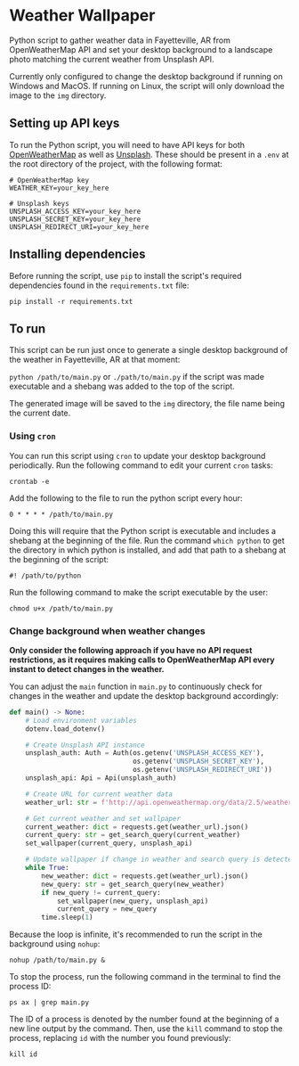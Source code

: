 # Weather Wallpaper

Python script to gather weather data in Fayetteville, AR from OpenWeatherMap API and set your desktop background to a landscape photo matching the current weather from Unsplash API.<br>

Currently only configured to change the desktop background if running on Windows and MacOS. If running on Linux, the script will only download the image to the `img` directory.

## Setting up API keys
To run the Python script, you will need to have API keys for both [OpenWeatherMap](https://openweathermap.org/) as well as [Unsplash](https://unsplash.com/developers). These should be present in a `.env` at the root directory of the project, with the following format:<br>

```
# OpenWeatherMap key
WEATHER_KEY=your_key_here

# Unsplash keys
UNSPLASH_ACCESS_KEY=your_key_here
UNSPLASH_SECRET_KEY=your_key_here
UNSPLASH_REDIRECT_URI=your_key_here
```

## Installing dependencies

Before running the script, use `pip` to install the script's required dependencies found in the `requirements.txt` file:<br>

`pip install -r requirements.txt`<br>

## To run

This script can be run just once to generate a single desktop background of the weather in Fayetteville, AR at that moment:<br>

`python /path/to/main.py` or `./path/to/main.py` if the script was made executable and a shebang was added to the top of the script.<br>

The generated image will be saved to the `img` directory, the file name being the current date.<br>

### Using `cron`<br>

You can run this script using `cron` to update your desktop background periodically. Run the following command to edit your current `cron` tasks:<br>

`crontab -e`<br>

Add the following to the file to run the python script every hour:<br>

`0 * * * * /path/to/main.py`<br>

Doing this will require that the Python script is executable and includes a shebang at the beginning of the file. Run the command `which python` to get the directory in which python is installed, and add that path to a shebang at the beginning of the script:<br>

`#! /path/to/python`<br>

Run the following command to make the script executable by the user:

`chmod u+x /path/to/main.py`<br>

### Change background when weather changes

<b>Only consider the following approach if you have no API request restrictions, as it requires making calls to OpenWeatherMap API every instant to detect changes in the weather.</b><br>

You can adjust the `main` function in `main.py` to continuously check for changes in the weather and update the desktop background accordingly:<br>

```python
def main() -> None:
    # Load environment variables
    dotenv.load_dotenv()

    # Create Unsplash API instance
    unsplash_auth: Auth = Auth(os.getenv('UNSPLASH_ACCESS_KEY'),
                               os.getenv('UNSPLASH_SECRET_KEY'),
                               os.getenv('UNSPLASH_REDIRECT_URI'))
    unsplash_api: Api = Api(unsplash_auth)

    # Create URL for current weather data
    weather_url: str = f'http://api.openweathermap.org/data/2.5/weather?id=4110486&appid={os.getenv("WEATHER_KEY")}'

    # Get current weather and set wallpaper
    current_weather: dict = requests.get(weather_url).json()
    current_query: str = get_search_query(current_weather)
    set_wallpaper(current_query, unsplash_api)

    # Update wallpaper if change in weather and search query is detected
    while True:
        new_weather: dict = requests.get(weather_url).json()
        new_query: str = get_search_query(new_weather)
        if new_query != current_query:
            set_wallpaper(new_query, unsplash_api)
            current_query = new_query
        time.sleep(1)
```

Because the loop is infinite, it's recommended to run the script in the background using `nohup`:<br>

`nohup /path/to/main.py &`<br>

To stop the process, run the following command in the terminal to find the process ID:<br>

`ps ax | grep main.py`<br>

The ID of a process is denoted by the number found at the beginning of a new line output by the command. Then, use the `kill` command to stop the process, replacing `id` with the number you found previously:<br>

`kill id`<br>
